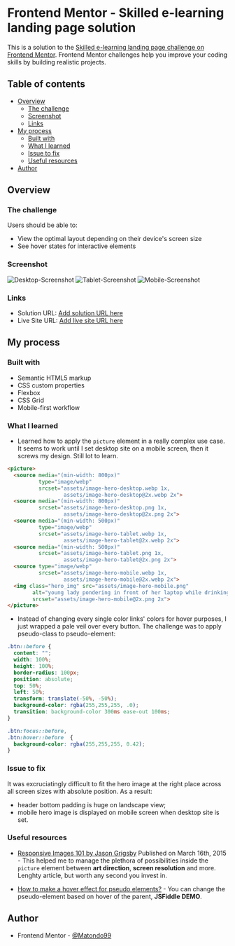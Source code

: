 # Frontend Mentor - Skilled e-learning landing page solution

This is a solution to the [Skilled e-learning landing page challenge on Frontend Mentor](https://www.frontendmentor.io/challenges/skilled-elearning-landing-page-S1ObDrZ8q). Frontend Mentor challenges help you improve your coding skills by building realistic projects.

## Table of contents

- [Overview](#overview)
  - [The challenge](#the-challenge)
  - [Screenshot](#screenshot)
  - [Links](#links)
- [My process](#my-process)
  - [Built with](#built-with)
  - [What I learned](#what-i-learned)
  - [Issue to fix](#issue-to-fix)
  - [Useful resources](#useful-resources)
- [Author](#author)

## Overview

### The challenge

Users should be able to:

- View the optimal layout depending on their device's screen size
- See hover states for interactive elements

### Screenshot

![Desktop-Screenshot](./solution/Desktop-Screenshot.png)
![Tablet-Screenshot](./solution/Tablet-Screenshot.png)
![Mobile-Screenshot](./solution/Mobile-Screenshot.png)

### Links

- Solution URL: [Add solution URL here](https://github.com/Matondo99/skilled-elearning-landing-page)
- Live Site URL: [Add live site URL here]( https://matondo99.github.io/skilled-elearning-landing-page/)

## My process

### Built with

- Semantic HTML5 markup
- CSS custom properties
- Flexbox
- CSS Grid
- Mobile-first workflow
### What I learned

- Learned how to apply the `picture` element in a really complex use case. It seems to work until I set desktop site on a mobile screen, then it screws my design. Still lot to learn. 

```html
<picture>
  <source media="(min-width: 800px)"
          type="image/webp"
          srcset="assets/image-hero-desktop.webp 1x,
                  assets/image-hero-desktop@2x.webp 2x">
  <source media="(min-width: 800px)"
          srcset="assets/image-hero-desktop.png 1x,
                  assets/image-hero-desktop@2x.png 2x">
  <source media="(min-width: 500px)"
          type="image/webp"
          srcset="assets/image-hero-tablet.webp 1x,
                  assets/image-hero-tablet@2x.webp 2x">
  <source media="(min-width: 500px)"
          srcset="assets/image-hero-tablet.png 1x,
                  assets/image-hero-tablet@2x.png 2x">
  <source type="image/webp"
          srcset="assets/image-hero-mobile.webp 1x,
                  assets/image-hero-mobile@2x.webp 2x">
  <img class="hero_img" src="assets/image-hero-mobile.png"
        alt="young lady pondering in front of her laptop while drinking a cup of coffee"
        srcset="assets/image-hero-mobile@2x.png 2x">
</picture>
```
- Instead of changing every single color links' colors for hover purposes, I just wrapped a pale veil over every button. The challenge was to apply pseudo-class to pseudo-element:

```css
.btn::before {
  content: "";
  width: 100%;
  height: 100%;
  border-radius: 100px;
  position: absolute;
  top: 50%;
  left: 50%;
  transform: translate(-50%, -50%);
  background-color: rgba(255,255,255, .0);
  transition: background-color 300ms ease-out 100ms;
}

.btn:focus::before,
.btn:hover::before  {
  background-color: rgba(255,255,255, 0.42);
}
```
### Issue to fix

It was excruciatingly difficult to fit the hero image at the right place across all screen sizes with absolute position. As a result:
- header bottom padding is huge on landscape view;
- mobile hero image is displayed on mobile screen when desktop site is set.

### Useful resources

- [Responsive Images 101 by Jason Grigsby](https://cloudfour.com/thinks/responsive-images-101-definitions/) Published on March 16th, 2015 - This helped me to manage the plethora of possibilities inside the `picture` element between **art direction**, **screen resolution** and more. Lenghty article, but worth any second you invest in.

- [How to make a hover effect for pseudo elements?](https://stackoverflow.com/questions/8874326/how-to-make-a-hover-effect-for-pseudo-elements) - You can change the pseudo-element based on hover of the parent, **JSFiddle DEMO**.

## Author

- Frontend Mentor - [@Matondo99](https://www.frontendmentor.io/profile/Matondo99)
